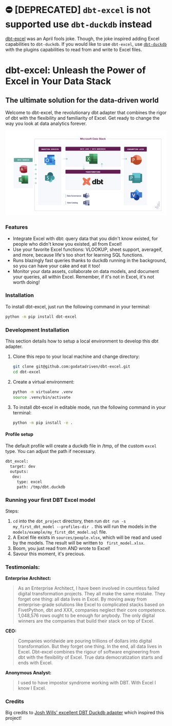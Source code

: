 # :no_entry: [DEPRECATED] `dbt-excel` is not supported use `dbt-duckdb` instead

[dbt-excel](https://dbt-excel.com/) was an April fools joke. Though, the joke
inspired adding Excel capabilities to `dbt-duckdb`. If you would like to use
`dbt-excel`, use [`dbt-duckdb`](https://github.com/jwills/dbt-duckdb) with the
plugins capabilities to read from and write to Excel files.

# dbt-excel: Unleash the Power of Excel in Your Data Stack

## The ultimate solution for the data-driven world

Welcome to dbt-excel, the revolutionary dbt adapter that combines the rigor of dbt with the flexibility and familiarity of Excel. Get ready to change the way you look at data analytics forever.

![dbt-excel logo](assets/dbt-excel.png)

### Features

- Integrate Excel with dbt: query data that you didn't know existed, for people who didn't know you existed, all from Excel!
- Use your favorite Excel functions: VLOOKUP, sheet support, averageif, and more, because life's too short for learning SQL functions.
- Runs blazingly fast queries thanks to duckdb running in the background, so you can have your cake and eat it too!
- Monitor your data assets, collaborate on data models, and document your queries, all within Excel. Remember, if it's not in Excel, it's not worth doing!

### **Installation**

To install dbt-excel, just run the following command in your terminal:

```bash
python -m pip install dbt-excel
```

### **Development Installation**

This section details how to setup a local environment to develop this dbt adapter.

1. Clone this repo to your local machine and change directory:
    ```bash
    git clone git@github.com:godatadriven/dbt-excel.git
    cd dbt-excel
    ```

1. Create a virtual environment:
    ```bash
    python -m virtualenv .venv
    source .venv/bin/activate
    ```

1. To install dbt-excel in editable mode, run the following command in your terminal:
    ```bash
    python -m pip install -e .
    ```

#### Profile setup

The default profile will create a duckdb file in /tmp, of the custom `excel` type. You can adjust the path if necessary.

```
dbt_excel:
  target: dev
  outputs:
   dev:
     type: excel
     path: /tmp/dbt.duckdb

```


### Running your first DBT Excel model

Steps:

1. `cd` into the `dbt_project` directory, then run `dbt run -s my_first_dbt_model --profiles-dir .` this will run the models in the `models/example/my_first_dbt_model.sql` file.
2. A Excel file exists in `sources/people.xlsx`, which will be read and used by the models. The result will be written to ` first_model.xlsx`.
3. Boom, you just read from AND wrote to Excel!
4. Savour this moment, it's precious.

### Testimonials:

**Enterprise Architect:**

> As an Enterprise Architect, I have been involved in countless failed digital transformation projects. They all make the same mistake. They forget one thing: all data lives in Excel. By moving away from enterprise-grade solutions like Excel to complicated stacks based on FivetPython, dbt and XXX, companies neglect their core competence. 1,048,576 rows ought to be enough for anybody. The only digital winners are the companies that build their stack on top of Excel.

**CEO:**

> Companies worldwide are pouring trillions of dollars into digital transformation. But they forget one thing. In the end, all data lives in Excel. Dbt-excel combines the rigour of software engineering from dbt with the flexibility of Excel. True data democratization starts and ends with Excel.

**Anonymous Analyst:**
> I used to have impostor syndrome working with DBT. With Excel I know I Excel.


### Credits

Big credits to [Josh Wills' excellent DBT Duckdb adapter](https://github.com/jwills/dbt-duckdb) which inspired this project!
